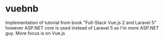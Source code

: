 # vuebnb

Implementation of tutorial from book "Full-Stack Vue.js 2 and Laravel 5" however ASP.NET core is used instead of Laravel 5 as I'm more ASP.NET guy. More focus is on Vue.js
